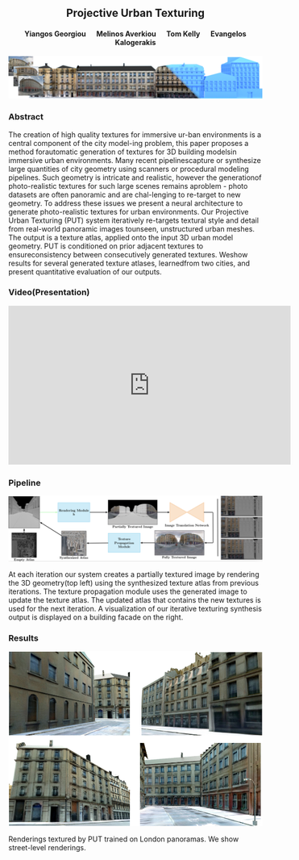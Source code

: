 <div  align="center" markdown="1">

## Projective Urban Texturing
#### Yiangos Georgiou &emsp; Melinos Averkiou &emsp; Tom Kelly &emsp; Evangelos Kalogerakis

</div>

![teaser](teaser_iccv_2.png)

### Abstract

The creation of high quality textures for immersive ur-ban environments is a central component of the city model-ing problem, this paper proposes a method forautomatic generation of textures for 3D building modelsin immersive urban environments. Many recent pipelinescapture or synthesize large quantities of city geometry using scanners or procedural modeling pipelines. Such geometry is intricate and realistic, however the generationof photo-realistic textures for such large scenes remains aproblem - photo datasets are often panoramic and are chal-lenging to re-target to new geometry. To address these issues we present a neural architecture to generate photo-realistic textures for urban environments. Our Projective Urban Texturing (PUT) system iteratively re-targets textural style and detail from real-world panoramic images tounseen, unstructured urban meshes. The output is a texture atlas, applied onto the input 3D urban model geometry. PUT is conditioned on prior adjacent textures to ensureconsistency between consecutively generated textures. Weshow results for several generated texture atlases, learnedfrom two cities, and present quantitative evaluation of our outputs.

### Video(Presentation)

<iframe width="560" height="315" src="https://www.youtube.com/embed/QN18pQsbXKQ" title="YouTube video player" frameborder="0" allow="accelerometer; autoplay; clipboard-write; encrypted-media; gyroscope; picture-in-picture" allowfullscreen></iframe>

### Pipeline

![pipeline](pipeline.png)

At each iteration our system creates a partially textured image by rendering the 3D geometry(top left) using the synthesized texture atlas from previous iterations. The texture propagation module uses the generated image to update the texture atlas. The updated atlas that contains the new textures is used for the next iteration. A visualization of our iterative texturing synthesis output is displayed on a building facade on the right.

### Results

![results](results.png)

Renderings textured by PUT trained on London panoramas. We show street-level renderings.
